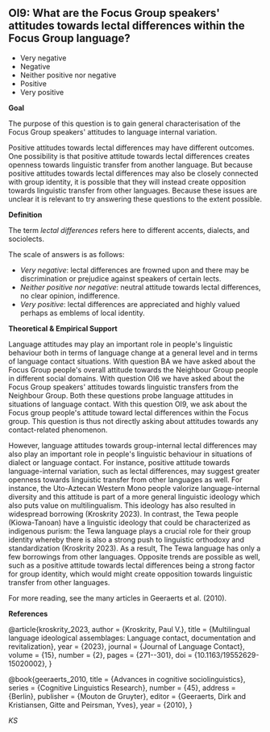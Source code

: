 
## OI9: What are the Focus Group speakers' attitudes towards lectal differences within the Focus Group language?



- Very negative
- Negative
- Neither positive nor negative
- Positive
- Very positive


**Goal**

The purpose of this question is to gain general characterisation of the Focus Group speakers' attitudes to language internal variation.



Positive attitudes towards lectal differences may have different outcomes. One possibility is that positive attitude towards lectal differences creates openness towards linguistic transfer from another language. But because positive attitudes towards lectal differences may also be closely connected with group identity, it is possible that they will instead create opposition towards linguistic transfer from other languages. Because these issues are unclear it is relevant to try answering these questions to the extent possible.



**Definition**

The term *lectal differences* refers here to different accents, dialects, and sociolects.

The scale of answers is as follows:
- *Very negative*: lectal differences are frowned upon and there may be discrimination or prejudice against speakers of certain lects.
- *Neither positive nor negative*: neutral attitude towards lectal differences, no clear opinion, indifference.
- *Very positive*: lectal differences are appreciated and highly valued perhaps as emblems of local identity.



**Theoretical & Empirical Support**

Language attitudes may play an important role in people's linguistic behaviour both in terms of language change at a general level and in terms of language contact situations. With question BA we have asked about the Focus Group people's overall attitude towards the Neighbour Group people in different social domains. With question OI6 we have asked about the Focus Group speakers' attitudes towards linguistic transfers from the Neighbour Group. Both these questions probe language attitudes in situations of language contact. With this question OI9, we ask about the Focus group people's attitude toward lectal differences within the Focus group. This question is thus not directly asking about attitudes towards any contact-related phenomenon.

However, language attitudes towards group-internal lectal differences may also play an important role in people's linguistic behaviour in situations of dialect or language contact. For instance, positive attitude towards language-internal variation, such as lectal differences, may suggest greater openness towards linguistic transfer from other languages as well. For instance, the Uto-Aztecan Western Mono people valorize language-internal diversity and this attitude is part of a more general linguistic ideology which also puts value on multilingualism. This ideology has also resulted in widespread borrowing (Kroskrity 2023). In contrast, the Tewa people (Kiowa-Tanoan) have a linguistic ideology that could be characterized as indigenous purism: the Tewa language plays a crucial role for their group identity whereby there is also a strong push to linguistic orthodoxy and standardization (Kroskrity 2023). As a result, The Tewa language has only a few borrowings from other languages. Opposite trends are possible as well, such as a positive attitude towards lectal differences being a strong factor for group identity, which would might create opposition towards linguistic transfer from other languages.

For more reading, see the many articles in Geeraerts et al. (2010).



**References**

@article{kroskrity_2023, author = {Kroskrity, Paul V.}, title = {Multilingual language ideological assemblages: Language contact, documentation and revitalization}, year = {2023}, journal = {Journal of Language Contact}, volume = {15}, number = {2}, pages = {271--301}, doi = {10.1163/19552629-15020002}, }

@book{geeraerts_2010,
	title = {Advances in cognitive sociolinguistics},
	series = {Cognitive Linguistics Research},
	number = {45},
	address = {Berlin},
	publisher = {Mouton de Gruyter},
	editor = {Geeraerts, Dirk and Kristiansen, Gitte and Peirsman, Yves},
	year = {2010},
}

*KS*
